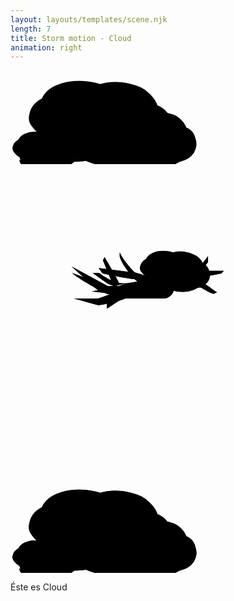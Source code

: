 ```yaml
---
layout: layouts/templates/scene.njk
length: 7
title: Storm motion - Cloud
animation: right
---
```


<svg class="vector z-one" xmlns="http://www.w3.org/2000/svg">
  <g class="cloud-one">
    <ellipse cx="117.7" cy="60" rx="69.8" ry="42.8" transform="rotate(6.5 117.7 60)"/>
    <path d="M59.3 34.2A72 72 0 0 1 118 18.6c36.6 5.7 45.4 14.7 56 22.3"/>
    <ellipse cx="173.4" cy="62.3" rx="63.6" ry="43.6" transform="rotate(6.5 173.4 62.3)"/>
    <path d="M131.4 32.8c4.8-5.8 28.3-14.3 58.2-10.9 22.5 2.6 32.2 13.3 42.2 27.2"/>
    <ellipse cx="206.1" cy="94.8" rx="53.9" ry="45.1" transform="rotate(6.5 206.1 94.8)"/>
    <path d="M218.7 140c16.4-10.8 34.5-12 38.6-33.8 4-21.9-.5-50.8-39.2-54"/>
    <ellipse cx="158.6" cy="98.9" rx="81.2" ry="54.6" transform="rotate(6.5 158.6 99)"/>
    <path d="M228.1 112.4c-1.3 11.3-23.8 37.6-45.5 40.3A106 106 0 0 1 124 146"/>
    <ellipse cx="82.9" cy="76.7" rx="53" ry="38" transform="rotate(6.5 82.9 76.7)"/>
    <path d="M54.3 116.5C52 137 81.8 145 98.1 146.2c20.2 1.5 48.8-7.2 54.7-12"/>
    <ellipse cx="105.5" cy="104.8" rx="52.1" ry="38" transform="rotate(6.5 105.5 104.8)"/>
    <path d="M78.2 39.5C66 40 44.5 46.8 35 61c-12 17.7-2.2 27.6 4.1 34 6.4 6.3 23 16.1 31 17"/>
    <ellipse cx="203.4" cy="93.7" rx="46.2" ry="28.3" transform="rotate(6.5 203.4 93.7)"/>
    <path d="M164.7 76.7a47.7 47.7 0 0 1 38.8-10.4c24.3 3.8 30.1 9.8 37.2 14.8"/>
    <ellipse cx="240.3" cy="95.3" rx="42.1" ry="28.8" transform="rotate(6.5 240.3 95.3)"/>
    <path d="M212.5 75.8c3.2-3.9 18.7-9.5 38.5-7.3 14.9 1.7 21.3 8.8 28 18"/>
    <ellipse cx="261.9" cy="116.8" rx="35.7" ry="29.9" transform="rotate(6.5 262 116.8)"/>
    <path d="M270.3 146.8c10.8-7.2 22.8-8 25.5-22.5 2.7-14.4-.3-33.6-26-35.7"/>
    <ellipse cx="230.4" cy="119.5" rx="53.8" ry="36.2" transform="rotate(6.5 230.4 119.5)"/>
    <path d="M276.5 128.5c-.9 7.4-15.8 24.9-30.1 26.6-18 2.2-27.7 0-39-4.4"/>
    <ellipse cx="180.3" cy="104.8" rx="35.1" ry="25.2" transform="rotate(6.5 180.3 104.8)"/>
    <path d="M161.4 131.2c-1.5 13.5 18.2 18.8 29 19.6a73 73 0 0 0 36.2-8"/>
    <ellipse cx="195.3" cy="123.4" rx="34.5" ry="25.2" transform="rotate(6.5 195.3 123.4)"/>
    <path d="M177.2 80.2c-8 .3-22.3 4.8-28.6 14.1-8 11.8-1.5 18.4 2.7 22.5a51.1 51.1 0 0 0 20.5 11.3"/>
    <ellipse cx="43" cy="117.6" rx="31.3" ry="19.2" transform="rotate(6.5 43 117.6)"/>
    <path d="M16.8 106A32.3 32.3 0 0 1 43 99c16.5 2.6 20.4 6.6 25.2 10"/>
    <ellipse cx="68" cy="118.7" rx="28.6" ry="19.6" transform="rotate(6.5 68 118.7)"/>
    <path d="M49.2 105.4c2.1-2.6 12.7-6.4 26-4.9 10.2 1.2 14.6 6 19 12.2"/>
    <ellipse cx="82.7" cy="133.2" rx="24.2" ry="20.3" transform="rotate(6.5 82.7 133.2)"/>
    <path d="M88.4 153.6c7.3-5 15.5-5.4 17.3-15.3 1.8-9.8-.2-22.7-17.6-24.2"/>
    <ellipse cx="61.3" cy="135.1" rx="36.5" ry="24.5" transform="rotate(6.5 61.3 135)"/>
    <path d="M92.6 141.2c-.6 5-10.7 16.9-20.4 18a47.6 47.6 0 0 1-26.4-3"/>
    <ellipse cx="27.3" cy="125.1" rx="23.8" ry="17.1" transform="rotate(6.5 27.3 125.1)"/>
    <path d="M14.5 143c-1 9.2 12.4 12.8 19.7 13.3 9 .7 21.9-3.2 24.5-5.4"/>
    <ellipse cx="37.5" cy="137.7" rx="23.4" ry="17.1" transform="rotate(6.5 37.5 137.7)"/>
    <path d="M25.3 108.4c-5.5.2-15.2 3.3-19.5 9.6-5.4 8-1 12.4 1.9 15.3a34.7 34.7 0 0 0 13.9 7.6"/>
  </g>
</svg>

<svg class="vector z-two" xmlns="http://www.w3.org/2000/svg" height="100%" width="100%" viewBox="0 0 720 720">
    <g class="motion-one">
        <path d="M262 307c-18.2-4-56.4-13.7-64-20.5L139.5 234l82.5 44.5h13.3L211.4 220l3.5-7.5c11.2 18.7 33.5 57 33.5 61s-8.8 5-13.3 5h13.3l13.5-5c9 5.2 21.6 19.1 0 33.5Z"/>
        <path d="M235.3 278.5H222L139.5 234l58.5 52.5c7.6 6.8 45.8 16.5 64 20.5 21.6-14.4 9-28.3 0-33.5l-13.5 5h-13.3Zm0 0L211.4 220l3.5-7.5c11.2 18.7 33.5 57 33.5 61s-8.8 5-13.3 5Z"/>
        <path d="M261.6 273.8c1-1.1 38.2-6.4 56.6-9 37.3-2.6 51.4 0 54.4 16.5 3.1 16.4-14.4 25.7-19.3 25.7h-88.6c-1.8-.1-6-2.1-8.8-8.9-3.5-8.4 4.4-23 5.7-24.3Z"/>
        <path d="M284.8 248.2c3.3 3 49.7 16.4 51.1 19 12.7 18.2-5.4 24.8-9 24.3-3.4-.6-37.5-22.2-42.4-27.8-3.4-4-29.4-31-35-53.2l.2-8.5c9.1 19.7 31.2 42.6 35.1 46.2ZM384.1 285c-8-3.7-3-14.5.4-19.4 11.8-6.1 35.5-17.4 39-22.6 3.1-4.6 14.5-13 28-32.5V224a203 203 0 0 0-21.5 30.4c-2.7 6-23.4 24.3-31.4 31-1.5 1.4-6.6 3.4-14.5-.3Z"/>
        <path d="M284.8 248.2c3.3 3 49.7 16.4 51.1 19 12.7 18.2-5.4 24.8-9 24.3-3.4-.6-37.5-22.2-42.4-27.8-3.4-4-29.4-31-35-53.2l.2-8.5c9.1 19.7 31.2 42.6 35.1 46.2ZM384.1 285c-8-3.7-3-14.5.4-19.4 11.8-6.1 35.5-17.4 39-22.6 3.1-4.6 14.5-13 28-32.5V224a203 203 0 0 0-21.5 30.4c-2.7 6-23.4 24.3-31.4 31-1.5 1.4-6.6 3.4-14.5-.3Z"/>
        <ellipse cx="354.4" cy="226.7" rx="46.2" ry="28.3" transform="rotate(6.5 354.4 226.7)"/>
        <path d="M315.7 209.7a47.7 47.7 0 0 1 38.8-10.4c24.3 3.8 30.1 9.8 37.2 14.8"/>
        <ellipse cx="391.3" cy="228.3" rx="42.1" ry="28.8" transform="rotate(6.5 391.3 228.3)"/>
        <path d="M363.5 208.8c3.2-3.9 18.7-9.5 38.5-7.3 14.9 1.7 21.3 8.8 28 18"/>
        <ellipse cx="412.9" cy="249.8" rx="35.7" ry="29.9" transform="rotate(6.5 413 249.8)"/>
        <path d="M421.3 279.8c10.8-7.2 22.8-8 25.5-22.5 2.7-14.4-.3-33.6-26-35.7"/>
        <ellipse cx="381.4" cy="252.5" rx="53.8" ry="36.2" transform="rotate(6.5 381.4 252.5)"/>
        <path d="M427.5 261.5c-.9 7.4-15.8 24.9-30.1 26.6a70.2 70.2 0 0 1-39-4.4"/>
        <ellipse cx="331.3" cy="237.8" rx="35.1" ry="25.2" transform="rotate(6.5 331.3 237.8)"/>
        <path d="M312.4 264.2c-1.5 13.5 18.2 18.8 29 19.6a73 73 0 0 0 36.2-8"/>
        <ellipse cx="346.3" cy="256.4" rx="34.5" ry="25.2" transform="rotate(6.5 346.3 256.4)"/>
        <path d="M328.2 213.2c-8 .3-22.3 4.8-28.6 14.1-8 11.8-1.5 18.4 2.7 22.5a51.1 51.1 0 0 0 20.5 11.3M359 291l12.5-12.5"/>
    </g>
    <g class="motion-two">
        <path d="M262.5 307c-18.2-4-56.4-13.7-64-20.5-7.6-6.8-41.2-22.8-57.5-37.5l81.5 29.5h13.3l-13.3-5L188 249h14.5c39.9 29.5 61.7 23.6 68.5 22 10.5-2.5-30.8 7.5-35.3 7.5H249l13.5-5c9 5.2 21.6 19.1 0 33.5Z"/>
        <path d="M235.8 278.5h-13.3L141 249c16.3 14.7 49.9 30.7 57.5 37.5 7.6 6.8 45.8 16.5 64 20.5 21.6-14.4 9-28.3 0-33.5l-13.5 5h-13.3Zm0 0c4.4 0 45.7-10 35.2-7.5-6.8 1.6-28.6 7.5-68.5-22H188l34.5 24.5 13.3 5Z"/>
        <path d="M262.1 273.8c1-1.1 38.2-6.4 56.6-9 37.3-2.6 51.4 0 54.4 16.5 3.1 16.4-14.4 25.7-19.3 25.7h-88.6c-1.8-.1-6-2.1-8.8-8.9-3.5-8.4 4.4-23 5.7-24.3Z"/>
        <path d="M283 247.5c4.5 0 50 15.5 51.5 18 13 18-5 25-8.5 24.5s-36.5-27.5-43-27c-5.2.4-50.5-8.5-72.5-13l-9-12.5c25.7 3.3 77.9 10 81.5 10ZM383 282.5c-8-3.6-3.3-14.5 0-19.5 11.7-6.3 36.4-19 42-19h62.5l-6 6-53.5 10.5c-5.6 1.2-22.7 15.2-30.5 22-1.5 1.5-6.5 3.6-14.5 0Z"/>
        <path d="M283 247.5c4.5 0 50 15.5 51.5 18 13 18-5 25-8.5 24.5s-36.5-27.5-43-27c-5.2.4-50.5-8.5-72.5-13l-9-12.5c25.7 3.3 77.9 10 81.5 10ZM383 282.5c-8-3.6-3.3-14.5 0-19.5 11.7-6.3 36.4-19 42-19h62.5l-6 6-53.5 10.5c-5.6 1.2-22.7 15.2-30.5 22-1.5 1.5-6.5 3.6-14.5 0Z"/>
        <ellipse cx="357.9" cy="228.7" rx="46.2" ry="28.3" transform="rotate(6.5 357.9 228.7)"/>
        <path d="M319.2 211.7a47.7 47.7 0 0 1 38.8-10.4c24.3 3.8 30.1 9.8 37.2 14.8"/>
        <ellipse cx="394.8" cy="230.3" rx="42.1" ry="28.8" transform="rotate(6.5 394.8 230.3)"/>
        <path d="M367 210.8c3.2-3.9 18.7-9.5 38.5-7.3 14.9 1.7 21.3 8.8 28 18"/>
        <ellipse cx="416.4" cy="251.8" rx="35.7" ry="29.9" transform="rotate(6.5 416.4 251.8)"/>
        <path d="M424.8 281.8c10.8-7.2 22.8-8 25.5-22.5 2.7-14.4-.3-33.6-26-35.7"/>
        <ellipse cx="384.9" cy="254.5" rx="53.8" ry="36.2" transform="rotate(6.5 385 254.5)"/>
        <path d="M431 263.5c-.9 7.4-15.8 24.9-30.1 26.6a70.2 70.2 0 0 1-39-4.4"/>
        <ellipse cx="334.8" cy="239.8" rx="35.1" ry="25.2" transform="rotate(6.5 334.8 239.8)"/>
        <path d="M316 266.2c-1.6 13.5 18.1 18.8 28.9 19.6a73 73 0 0 0 36.2-8"/>
        <ellipse cx="349.8" cy="258.4" rx="34.5" ry="25.2" transform="rotate(6.5 349.8 258.4)"/>
        <path d="M331.7 215.2c-8 .3-22.3 4.8-28.6 14.1-8 11.8-1.5 18.4 2.7 22.5a51.1 51.1 0 0 0 20.5 11.3M359.5 291l14-10"/>
    </g>
    <g class="motion-three">
        <path d="M145 307h55.5l31.5-11-46-5 22.5-4.5c21 5.4 35.4.5 44.1-4.7l9.9-8.3c9 5.2 21.6 19.1 0 33.5-18.8 8-49.2 13.7-62 15.5L145 307Z"/>
        <path d="M262.5 273.5c9 5.2 21.6 19.1 0 33.5-18.8 8-49.2 13.7-62 15.5L145 307h55.5l31.5-11m30.5-22.5s-17 22.5-54 13L186 291l46 5m30.5-22.5c-21 17.5-26 22.5-30.5 22.5"/>
        <path d="M262.1 273.8c1-1.1 38.2-6.4 56.6-9 37.3-2.6 51.4 0 54.4 16.5 3.1 16.4-14.4 25.7-19.3 25.7h-88.6c-1.8-.1-6-2.1-8.8-8.9-3.5-8.4 4.4-23 5.7-24.3Z"/>
        <path d="M271.5 279.5c12.5-8 61.5-16.5 63-14 13 18-5 25-8.5 24.5s-35.5-.5-42 0c-5.2.4-49.5 31.6-63.5 40.5v-12c21-14.4 48-37 51-39ZM383 282.5c-8-3.6-3.3-14.5 0-19.5 11.7-6.3 39.9 2.5 45.5 2.5 5.6 0 33.5 21 43.5 27.5l-7.5 3.5c-14.5-3-27.4-15.7-33-14.5-5.6 1.2-26.2-6.3-34 .5-1.5 1.5-6.5 3.6-14.5 0Z"/>
        <path d="M271.5 279.5c12.5-8 61.5-16.5 63-14 13 18-5 25-8.5 24.5s-35.5-.5-42 0c-5.2.4-49.5 31.6-63.5 40.5v-12c21-14.4 48-37 51-39ZM383 282.5c-8-3.6-3.3-14.5 0-19.5 11.7-6.3 39.9 2.5 45.5 2.5 5.6 0 33.5 21 43.5 27.5l-7.5 3.5c-14.5-3-27.4-15.7-33-14.5-5.6 1.2-26.2-6.3-34 .5-1.5 1.5-6.5 3.6-14.5 0Z"/>
        <ellipse cx="361.9" cy="229.7" rx="46.2" ry="28.3" transform="rotate(6.5 361.9 229.7)"/>
        <path d="M323.2 212.7a47.7 47.7 0 0 1 38.8-10.4c24.3 3.8 30.1 9.8 37.2 14.8"/>
        <ellipse cx="398.8" cy="231.3" rx="42.1" ry="28.8" transform="rotate(6.5 398.8 231.3)"/>
        <path d="M371 211.8c3.2-3.9 18.7-9.5 38.5-7.3 14.9 1.7 21.3 8.8 28 18"/>
        <ellipse cx="420.4" cy="252.8" rx="35.7" ry="29.9" transform="rotate(6.5 420.4 252.8)"/>
        <path d="M428.8 282.8c10.8-7.2 22.8-8 25.5-22.5 2.7-14.4-.3-33.6-26-35.7"/>
        <ellipse cx="388.9" cy="255.5" rx="53.8" ry="36.2" transform="rotate(6.5 389 255.5)"/>
        <path d="M435 264.5c-.9 7.4-15.8 24.9-30.1 26.6-18 2.2-27.7 0-39-4.4"/>
        <ellipse cx="338.8" cy="240.8" rx="35.1" ry="25.2" transform="rotate(6.5 338.8 240.8)"/>
        <path d="M320 267.2c-1.6 13.5 18.1 18.8 28.9 19.6a73 73 0 0 0 36.2-8"/>
        <ellipse cx="353.8" cy="259.4" rx="34.5" ry="25.2" transform="rotate(6.5 353.8 259.4)"/>
        <path d="M335.7 216.2c-8 .3-22.3 4.8-28.6 14.1-8 11.8-1.5 18.4 2.7 22.5a51.1 51.1 0 0 0 20.5 11.3M359.5 291l14.5-7"/>
    </g>
</svg>

<svg class="foreground-bottom vector z-three" xmlns="http://www.w3.org/2000/svg">
  <g class="cloud-two">
    <ellipse cx="117.7" cy="60" rx="69.8" ry="42.8" transform="rotate(6.5 117.7 60)"/>
    <path d="M59.3 34.2A72 72 0 0 1 118 18.6c36.6 5.7 45.4 14.7 56 22.3"/>
    <ellipse cx="173.4" cy="62.3" rx="63.6" ry="43.6" transform="rotate(6.5 173.4 62.3)"/>
    <path d="M131.4 32.8c4.8-5.8 28.3-14.3 58.2-10.9 22.5 2.6 32.2 13.3 42.2 27.2"/>
    <ellipse cx="206.1" cy="94.8" rx="53.9" ry="45.1" transform="rotate(6.5 206.1 94.8)"/>
    <path d="M218.7 140c16.4-10.8 34.5-12 38.6-33.8 4-21.9-.5-50.8-39.2-54"/>
    <ellipse cx="158.6" cy="98.9" rx="81.2" ry="54.6" transform="rotate(6.5 158.6 99)"/>
    <path d="M228.1 112.4c-1.3 11.3-23.8 37.6-45.5 40.3A106 106 0 0 1 124 146"/>
    <ellipse cx="82.9" cy="76.7" rx="53" ry="38" transform="rotate(6.5 82.9 76.7)"/>
    <path d="M54.3 116.5C52 137 81.8 145 98.1 146.2c20.2 1.5 48.8-7.2 54.7-12"/>
    <ellipse cx="105.5" cy="104.8" rx="52.1" ry="38" transform="rotate(6.5 105.5 104.8)"/>
    <path d="M78.2 39.5C66 40 44.5 46.8 35 61c-12 17.7-2.2 27.6 4.1 34 6.4 6.3 23 16.1 31 17"/>
    <ellipse cx="203.4" cy="93.7" rx="46.2" ry="28.3" transform="rotate(6.5 203.4 93.7)"/>
    <path d="M164.7 76.7a47.7 47.7 0 0 1 38.8-10.4c24.3 3.8 30.1 9.8 37.2 14.8"/>
    <ellipse cx="240.3" cy="95.3" rx="42.1" ry="28.8" transform="rotate(6.5 240.3 95.3)"/>
    <path d="M212.5 75.8c3.2-3.9 18.7-9.5 38.5-7.3 14.9 1.7 21.3 8.8 28 18"/>
    <ellipse cx="261.9" cy="116.8" rx="35.7" ry="29.9" transform="rotate(6.5 262 116.8)"/>
    <path d="M270.3 146.8c10.8-7.2 22.8-8 25.5-22.5 2.7-14.4-.3-33.6-26-35.7"/>
    <ellipse cx="230.4" cy="119.5" rx="53.8" ry="36.2" transform="rotate(6.5 230.4 119.5)"/>
    <path d="M276.5 128.5c-.9 7.4-15.8 24.9-30.1 26.6-18 2.2-27.7 0-39-4.4"/>
    <ellipse cx="180.3" cy="104.8" rx="35.1" ry="25.2" transform="rotate(6.5 180.3 104.8)"/>
    <path d="M161.4 131.2c-1.5 13.5 18.2 18.8 29 19.6a73 73 0 0 0 36.2-8"/>
    <ellipse cx="195.3" cy="123.4" rx="34.5" ry="25.2" transform="rotate(6.5 195.3 123.4)"/>
    <path d="M177.2 80.2c-8 .3-22.3 4.8-28.6 14.1-8 11.8-1.5 18.4 2.7 22.5a51.1 51.1 0 0 0 20.5 11.3"/>
    <ellipse cx="43" cy="117.6" rx="31.3" ry="19.2" transform="rotate(6.5 43 117.6)"/>
    <path d="M16.8 106A32.3 32.3 0 0 1 43 99c16.5 2.6 20.4 6.6 25.2 10"/>
    <ellipse cx="68" cy="118.7" rx="28.6" ry="19.6" transform="rotate(6.5 68 118.7)"/>
    <path d="M49.2 105.4c2.1-2.6 12.7-6.4 26-4.9 10.2 1.2 14.6 6 19 12.2"/>
    <ellipse cx="82.7" cy="133.2" rx="24.2" ry="20.3" transform="rotate(6.5 82.7 133.2)"/>
    <path d="M88.4 153.6c7.3-5 15.5-5.4 17.3-15.3 1.8-9.8-.2-22.7-17.6-24.2"/>
    <ellipse cx="61.3" cy="135.1" rx="36.5" ry="24.5" transform="rotate(6.5 61.3 135)"/>
    <path d="M92.6 141.2c-.6 5-10.7 16.9-20.4 18a47.6 47.6 0 0 1-26.4-3"/>
    <ellipse cx="27.3" cy="125.1" rx="23.8" ry="17.1" transform="rotate(6.5 27.3 125.1)"/>
    <path d="M14.5 143c-1 9.2 12.4 12.8 19.7 13.3 9 .7 21.9-3.2 24.5-5.4"/>
    <ellipse cx="37.5" cy="137.7" rx="23.4" ry="17.1" transform="rotate(6.5 37.5 137.7)"/>
    <path d="M25.3 108.4c-5.5.2-15.2 3.3-19.5 9.6-5.4 8-1 12.4 1.9 15.3a34.7 34.7 0 0 0 13.9 7.6"/>
  </g>
  <g class="cloud-three">
    <ellipse cx="117.7" cy="60" rx="69.8" ry="42.8" transform="rotate(6.5 117.7 60)"/>
    <path d="M59.3 34.2A72 72 0 0 1 118 18.6c36.6 5.7 45.4 14.7 56 22.3"/>
    <ellipse cx="173.4" cy="62.3" rx="63.6" ry="43.6" transform="rotate(6.5 173.4 62.3)"/>
    <path d="M131.4 32.8c4.8-5.8 28.3-14.3 58.2-10.9 22.5 2.6 32.2 13.3 42.2 27.2"/>
    <ellipse cx="206.1" cy="94.8" rx="53.9" ry="45.1" transform="rotate(6.5 206.1 94.8)"/>
    <path d="M218.7 140c16.4-10.8 34.5-12 38.6-33.8 4-21.9-.5-50.8-39.2-54"/>
    <ellipse cx="158.6" cy="98.9" rx="81.2" ry="54.6" transform="rotate(6.5 158.6 99)"/>
    <path d="M228.1 112.4c-1.3 11.3-23.8 37.6-45.5 40.3A106 106 0 0 1 124 146"/>
    <ellipse cx="82.9" cy="76.7" rx="53" ry="38" transform="rotate(6.5 82.9 76.7)"/>
    <path d="M54.3 116.5C52 137 81.8 145 98.1 146.2c20.2 1.5 48.8-7.2 54.7-12"/>
    <ellipse cx="105.5" cy="104.8" rx="52.1" ry="38" transform="rotate(6.5 105.5 104.8)"/>
    <path d="M78.2 39.5C66 40 44.5 46.8 35 61c-12 17.7-2.2 27.6 4.1 34 6.4 6.3 23 16.1 31 17"/>
    <ellipse cx="203.4" cy="93.7" rx="46.2" ry="28.3" transform="rotate(6.5 203.4 93.7)"/>
    <path d="M164.7 76.7a47.7 47.7 0 0 1 38.8-10.4c24.3 3.8 30.1 9.8 37.2 14.8"/>
    <ellipse cx="240.3" cy="95.3" rx="42.1" ry="28.8" transform="rotate(6.5 240.3 95.3)"/>
    <path d="M212.5 75.8c3.2-3.9 18.7-9.5 38.5-7.3 14.9 1.7 21.3 8.8 28 18"/>
    <ellipse cx="261.9" cy="116.8" rx="35.7" ry="29.9" transform="rotate(6.5 262 116.8)"/>
    <path d="M270.3 146.8c10.8-7.2 22.8-8 25.5-22.5 2.7-14.4-.3-33.6-26-35.7"/>
    <ellipse cx="230.4" cy="119.5" rx="53.8" ry="36.2" transform="rotate(6.5 230.4 119.5)"/>
    <path d="M276.5 128.5c-.9 7.4-15.8 24.9-30.1 26.6-18 2.2-27.7 0-39-4.4"/>
    <ellipse cx="180.3" cy="104.8" rx="35.1" ry="25.2" transform="rotate(6.5 180.3 104.8)"/>
    <path d="M161.4 131.2c-1.5 13.5 18.2 18.8 29 19.6a73 73 0 0 0 36.2-8"/>
    <ellipse cx="195.3" cy="123.4" rx="34.5" ry="25.2" transform="rotate(6.5 195.3 123.4)"/>
    <path d="M177.2 80.2c-8 .3-22.3 4.8-28.6 14.1-8 11.8-1.5 18.4 2.7 22.5a51.1 51.1 0 0 0 20.5 11.3"/>
    <ellipse cx="43" cy="117.6" rx="31.3" ry="19.2" transform="rotate(6.5 43 117.6)"/>
    <path d="M16.8 106A32.3 32.3 0 0 1 43 99c16.5 2.6 20.4 6.6 25.2 10"/>
    <ellipse cx="68" cy="118.7" rx="28.6" ry="19.6" transform="rotate(6.5 68 118.7)"/>
    <path d="M49.2 105.4c2.1-2.6 12.7-6.4 26-4.9 10.2 1.2 14.6 6 19 12.2"/>
    <ellipse cx="82.7" cy="133.2" rx="24.2" ry="20.3" transform="rotate(6.5 82.7 133.2)"/>
    <path d="M88.4 153.6c7.3-5 15.5-5.4 17.3-15.3 1.8-9.8-.2-22.7-17.6-24.2"/>
    <ellipse cx="61.3" cy="135.1" rx="36.5" ry="24.5" transform="rotate(6.5 61.3 135)"/>
    <path d="M92.6 141.2c-.6 5-10.7 16.9-20.4 18a47.6 47.6 0 0 1-26.4-3"/>
    <ellipse cx="27.3" cy="125.1" rx="23.8" ry="17.1" transform="rotate(6.5 27.3 125.1)"/>
    <path d="M14.5 143c-1 9.2 12.4 12.8 19.7 13.3 9 .7 21.9-3.2 24.5-5.4"/>
    <ellipse cx="37.5" cy="137.7" rx="23.4" ry="17.1" transform="rotate(6.5 37.5 137.7)"/>
    <path d="M25.3 108.4c-5.5.2-15.2 3.3-19.5 9.6-5.4 8-1 12.4 1.9 15.3a34.7 34.7 0 0 0 13.9 7.6"/>
  </g>
</svg>

Éste es Cloud